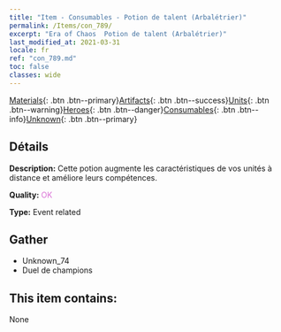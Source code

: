 ```yaml
---
title: "Item - Consumables - Potion de talent (Arbalétrier)"
permalink: /Items/con_789/
excerpt: "Era of Chaos  Potion de talent (Arbalétrier)"
last_modified_at: 2021-03-31
locale: fr
ref: "con_789.md"
toc: false
classes: wide
---
```

 [Materials](/fr/Items/){: .btn .btn--primary}[Artifacts](/fr/Items/Artifacts/){: .btn .btn--success}[Units](/fr/Items/Units/){: .btn .btn--warning}[Heroes](/fr/Items/Heroes/){: .btn .btn--danger}[Consumables](/fr/Items/Consumables/){: .btn .btn--info}[Unknown](/fr/Items/Unknown/){: .btn .btn--primary}

## Détails
 **Description:** Cette potion augmente les caractéristiques de vos unités à distance et améliore leurs compétences.

 **Quality:** <span style="color: #DA70D6">OK</span>

 **Type:** Event related

## Gather

*    Unknown_74 
*    Duel de champions 

## This item contains:

  None

